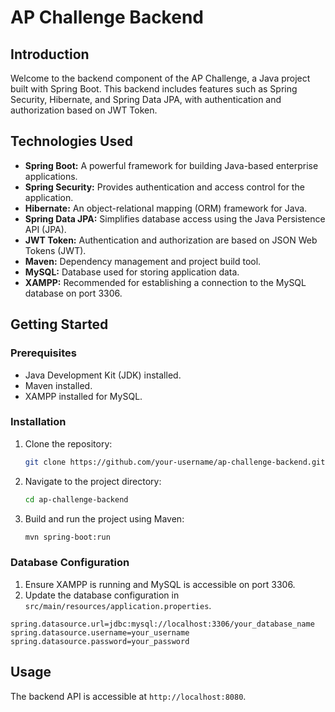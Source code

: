 # AP Challenge Backend

## Introduction

Welcome to the backend component of the AP Challenge, a Java project built with Spring Boot. This backend includes features such as Spring Security, Hibernate, and Spring Data JPA, with authentication and authorization based on JWT Token.

## Technologies Used

- **Spring Boot:** A powerful framework for building Java-based enterprise applications.
- **Spring Security:** Provides authentication and access control for the application.
- **Hibernate:** An object-relational mapping (ORM) framework for Java.
- **Spring Data JPA:** Simplifies database access using the Java Persistence API (JPA).
- **JWT Token:** Authentication and authorization are based on JSON Web Tokens (JWT).
- **Maven:** Dependency management and project build tool.
- **MySQL:** Database used for storing application data.
- **XAMPP:** Recommended for establishing a connection to the MySQL database on port 3306.

## Getting Started

### Prerequisites

- Java Development Kit (JDK) installed.
- Maven installed.
- XAMPP installed for MySQL.

### Installation

1. Clone the repository:

    ```bash
    git clone https://github.com/your-username/ap-challenge-backend.git
    ```

2. Navigate to the project directory:

    ```bash
    cd ap-challenge-backend
    ```

3. Build and run the project using Maven:

    ```bash
    mvn spring-boot:run
    ```

### Database Configuration

1. Ensure XAMPP is running and MySQL is accessible on port 3306.
2. Update the database configuration in `src/main/resources/application.properties`.

```properties
spring.datasource.url=jdbc:mysql://localhost:3306/your_database_name
spring.datasource.username=your_username
spring.datasource.password=your_password
```
## Usage

The backend API is accessible at `http://localhost:8080`.

